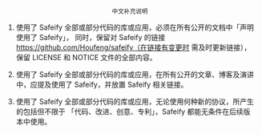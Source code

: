                                   中文补充说明

   1. 使用了 Safeify 全部或部分代码的库或应用，必须在所有公开的文档中「声明使用了 Safeify」，
      同时，保留对 Safeify 的链接 https://github.com/Houfeng/safeify（在链接有变更时
      需及时更新链接），保留 LICENSE 和 NOTICE 文件的全部内容。
   
   2. 使用了 Safeify 全部或部分代码的库或应用，在所有公开的文章、博客及演讲中，应提及使用了 
      Safeify，并放置 Safeify 相关链接。
      
   3. 使用了 Safeify 全部或部分代码的库或应用，无论使用何种新的协议，所产生的包括但不限于
      「代码、改进、创意、专利」，Safeify 都能无条件在后续版本中使用。